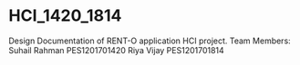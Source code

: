 # HCI_1420_1814
Design Documentation of RENT-O application HCI project. 
Team Members: 
Suhail Rahman PES1201701420
Riya Vijay PES1201701814

